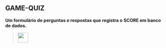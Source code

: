 ## GAME-QUIZ

**Um formulário de perguntas e respostas que registra o SCORE em banco de dados.**

> <img src="https://icons.iconarchive.com/icons/fa-team/fontawesome-brands/32/FontAwesome-Brands-Node-icon.png" width="32" height="32">
